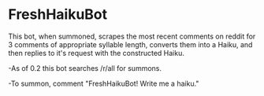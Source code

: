 # FreshHaikuBot

This bot, when summoned, scrapes the most recent comments on reddit for 3 comments of appropriate syllable length, converts them into a Haiku, and then replies to it's request with the constructed Haiku.

-As of 0.2 this bot searches /r/all for summons.

-To summon, comment "FreshHaikuBot! Write me a haiku."
